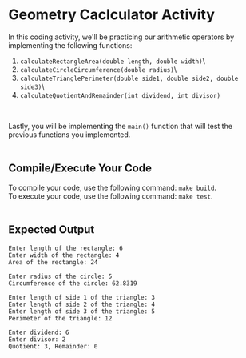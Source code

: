 # Geometry Caclculator Activity
  In this coding activity, we'll be practicing our arithmetic operators by implementing the following functions:
  1. `calculateRectangleArea(double length, double width)`\
  2. `calculateCircleCircumference(double radius)`\
  3. `calculateTrianglePerimeter(double side1, double side2, double side3)`\
  4. `calculateQuotientAndRemainder(int dividend, int divisor)`
  <br />
  
  Lastly, you will be implementing the `main()` function that will test the previous functions you implemented.
  <br />
  <br />

## Compile/Execute Your Code
To compile your code, use the following command: `make build`.\
To execute your code, use the following command: `make test`.
<br />
<br />

## Expected Output
```
Enter length of the rectangle: 6
Enter width of the rectangle: 4
Area of the rectangle: 24

Enter radius of the circle: 5
Circumference of the circle: 62.8319

Enter length of side 1 of the triangle: 3
Enter length of side 2 of the triangle: 4
Enter length of side 3 of the triangle: 5
Perimeter of the triangle: 12

Enter dividend: 6
Enter divisor: 2
Quotient: 3, Remainder: 0
```
